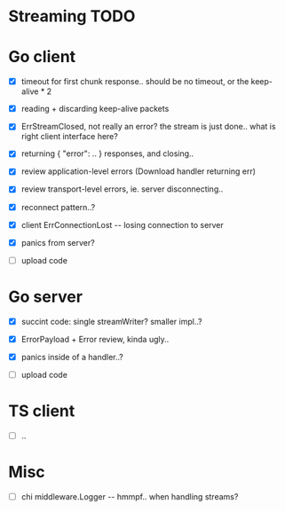 Streaming TODO
==============


# Go client

- [x] timeout for first chunk response.. should be no timeout, or the keep-alive * 2
- [x] reading + discarding keep-alive packets
- [x] ErrStreamClosed, not really an error? the stream is just done.. what is right client interface here?
- [x] returning { "error": .. } responses, and closing..
- [x] review application-level errors (Download handler returning err)
- [x] review transport-level errors, ie. server disconnecting..
- [x] reconnect pattern..?
- [x] client ErrConnectionLost -- losing connection to server
- [x] panics from server?
- [ ] upload code


# Go server

- [x] succint code: single streamWriter? smaller impl..?
- [x] ErrorPayload + Error review, kinda ugly..
- [x] panics inside of a handler..?
- [ ] upload code



# TS client

- [ ] ..





# Misc

- [ ] chi middleware.Logger -- hmmpf.. when handling streams?
